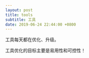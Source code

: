 ```yaml
---
layout: post
title: tools
subtitle: 工具
date: 2019-06-24 22:44:00 +0800
---
```


工具每天都在优化、升级。

工具优化的目标主要是易用性和可控性！

